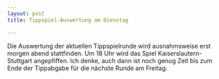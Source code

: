 ```yaml
---
layout: post
title: Tippspiel-Auswertung am Dienstag

---
```


Die Auswertung der aktuellen Tippspielrunde wird ausnahmsweise erst morgen abend stattfinden. Um 18 Uhr wird das Spiel Kaiserslautern-Stuttgart angepfiffen. Ich denke, auch dann ist noch genug Zeit bis zum Ende der Tippabgabe für die nächste Runde am Freitag.


